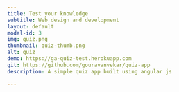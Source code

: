 ```yaml
---
title: Test your knowledge
subtitle: Web design and development
layout: default
modal-id: 3
img: quiz.png
thumbnail: quiz-thumb.png
alt: quiz
demo: https://ga-quiz-test.herokuapp.com
git: https://github.com/gouravanvekar/quiz-app
description: A simple quiz app built using angular js

---
```


